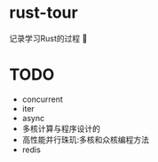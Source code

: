 # rust-tour
记录学习Rust的过程 🌝

# TODO
- concurrent
- iter
- async
- 多核计算与程序设计的
- 高性能并行珠玑:多核和众核编程方法
- redis 
